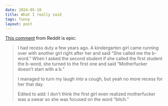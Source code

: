 ```yaml
---
date: 2024-05-10
title: What I really said
tags: funny
layout: post
---
```


[This comment](https://www.reddit.com/r/AskReddit/comments/a4exf8/comment/ebefy8x/) from Reddit is epic:

> I had recess duty a few years ago. A kindergarten girl came running over with another girl right after her and said “She called me the b-word.” When I asked the second student if she called the first student the b-word, she turned to the first one and said “Motherfucker doesn’t start with a b.”
>
> I managed to turn my laugh into a cough, but yeah no more recess for her that day.
>
> Edited to add: I don’t think the first girl even realized motherfucker was a swear so she was focused on the word “bitch.”